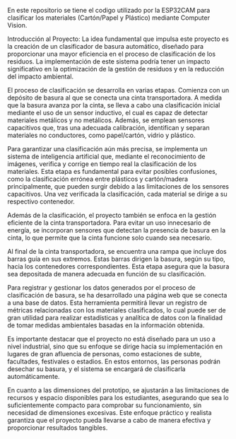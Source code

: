 En este repositorio se tiene el codigo utilizado por la ESP32CAM para clasificar los materiales (Cartón/Papel y Plástico) mediante Computer Vision. 


Introducción al Proyecto:
La idea fundamental que impulsa este proyecto es la creación de un clasificador de basura automático, diseñado para proporcionar una mayor eficiencia en el proceso de clasificación de los residuos. La implementación de este sistema podría tener un impacto significativo en la optimización de la gestión de residuos y en la reducción del impacto ambiental.

El proceso de clasificación se desarrolla en varias etapas. Comienza con un depósito de basura al que se conecta una cinta transportadora. A medida que la basura avanza por la cinta, se lleva a cabo una clasificación inicial mediante el uso de un sensor inductivo, el cual es capaz de detectar materiales metálicos y no metálicos. Además, se emplean sensores capacitivos que, tras una adecuada calibración, identifican y separan materiales no conductores, como papel/cartón, vidrio y plástico.

Para garantizar una clasificación aún más precisa, se implementa un sistema de inteligencia artificial que, mediante el reconocimiento de imágenes, verifica y corrige en tiempo real la clasificación de los materiales. Esta etapa es fundamental para evitar posibles confusiones, como la clasificación errónea entre plásticos y cartón/madera principalmente, que pueden surgir debido a las limitaciones de los sensores capacitivos. Una vez verificada la clasificación, cada material se dirige a su respectivo contenedor.

Además de la clasificación, el proyecto también se enfoca en la gestión eficiente de la cinta transportadora. Para evitar un uso innecesario de energía, se incorporan sensores que detectan la presencia de basura en la cinta, lo que permite que la cinta funcione solo cuando sea necesario.

Al final de la cinta transportadora, se encuentra una rampa que incluye dos barras guía en sus extremos. Estas barras dirigen la basura, según su tipo, hacia los contenedores correspondientes. Esta etapa asegura que la basura sea depositada de manera adecuada en función de su clasificación.

Para registrar y gestionar los datos generados por el proceso de clasificación de basura, se ha desarrollado una página web que se conecta a una base de datos. Esta herramienta permitirá llevar un registro de métricas relacionadas con los materiales clasificados, lo cual puede ser de gran utilidad para realizar estadísticas y analítica de datos con la finalidad de tomar medidas ambientales basadas en la información obtenida.

Es importante destacar que el proyecto no está diseñado para un uso a nivel industrial, sino que su enfoque se dirige hacia su implementación en lugares de gran afluencia de personas, como estaciones de subte, facultades, festivales o estadios. En estos entornos, las personas podrán desechar su basura, y el sistema se encargará de clasificarla automáticamente.

En cuanto a las dimensiones del prototipo, se ajustarán a las limitaciones de recursos y espacio disponibles para los estudiantes, asegurando que sea lo suficientemente compacto para comprobar su funcionamiento, sin necesidad de dimensiones excesivas. Este enfoque práctico y realista garantiza que el proyecto pueda llevarse a cabo de manera efectiva y proporcionar resultados tangibles.